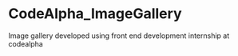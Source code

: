 # CodeAlpha_ImageGallery
Image gallery developed using front end development internship at codealpha
